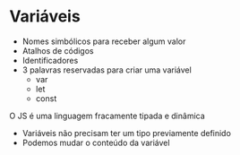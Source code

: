 # Variáveis

* Nomes simbólicos para receber algum valor
* Atalhos de códigos
* Identificadores
* 3 palavras reservadas para criar uma variável
    * var
    * let
    * const

O JS é uma linguagem fracamente tipada e dinâmica
- Variáveis não precisam ter um tipo previamente definido
- Podemos mudar o conteúdo da variável
